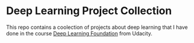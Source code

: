 # Deep Learning Project Collection
This repo contains a coolection of projects about deep learning that I have done in the course [Deep Learning Foundation](https://cn.udacity.com/course/deep-learning-nanodegree-foundation--nd101) from Udacity.
